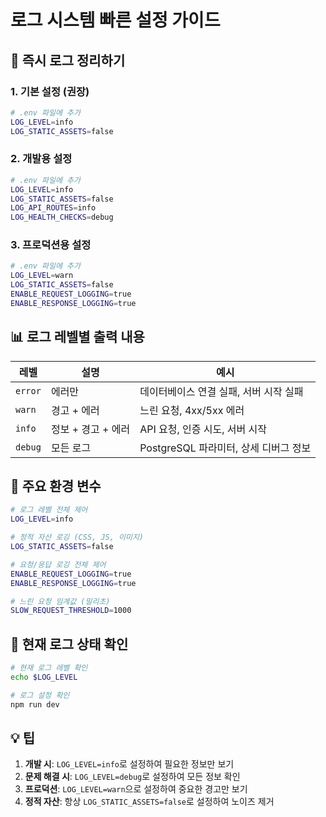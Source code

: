 # 로그 시스템 빠른 설정 가이드

## 🚀 즉시 로그 정리하기

### 1. 기본 설정 (권장)

```bash
# .env 파일에 추가
LOG_LEVEL=info
LOG_STATIC_ASSETS=false
```

### 2. 개발용 설정

```bash
# .env 파일에 추가
LOG_LEVEL=info
LOG_STATIC_ASSETS=false
LOG_API_ROUTES=info
LOG_HEALTH_CHECKS=debug
```

### 3. 프로덕션용 설정

```bash
# .env 파일에 추가
LOG_LEVEL=warn
LOG_STATIC_ASSETS=false
ENABLE_REQUEST_LOGGING=true
ENABLE_RESPONSE_LOGGING=true
```

## 📊 로그 레벨별 출력 내용

| 레벨    | 설명               | 예시                                   |
| ------- | ------------------ | -------------------------------------- |
| `error` | 에러만             | 데이터베이스 연결 실패, 서버 시작 실패 |
| `warn`  | 경고 + 에러        | 느린 요청, 4xx/5xx 에러                |
| `info`  | 정보 + 경고 + 에러 | API 요청, 인증 시도, 서버 시작         |
| `debug` | 모든 로그          | PostgreSQL 파라미터, 상세 디버그 정보  |

## 🎯 주요 환경 변수

```bash
# 로그 레벨 전체 제어
LOG_LEVEL=info

# 정적 자산 로깅 (CSS, JS, 이미지)
LOG_STATIC_ASSETS=false

# 요청/응답 로깅 전체 제어
ENABLE_REQUEST_LOGGING=true
ENABLE_RESPONSE_LOGGING=true

# 느린 요청 임계값 (밀리초)
SLOW_REQUEST_THRESHOLD=1000
```

## 🔧 현재 로그 상태 확인

```bash
# 현재 로그 레벨 확인
echo $LOG_LEVEL

# 로그 설정 확인
npm run dev
```

## 💡 팁

1. **개발 시**: `LOG_LEVEL=info`로 설정하여 필요한 정보만 보기
2. **문제 해결 시**: `LOG_LEVEL=debug`로 설정하여 모든 정보 확인
3. **프로덕션**: `LOG_LEVEL=warn`으로 설정하여 중요한 경고만 보기
4. **정적 자산**: 항상 `LOG_STATIC_ASSETS=false`로 설정하여 노이즈 제거
